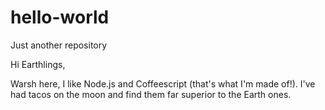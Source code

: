 # hello-world
Just another repository

Hi Earthlings,

Warsh here, I like Node.js and Coffeescript (that's what I'm made of!).
I've had tacos on the moon and find them far superior to the Earth ones.
